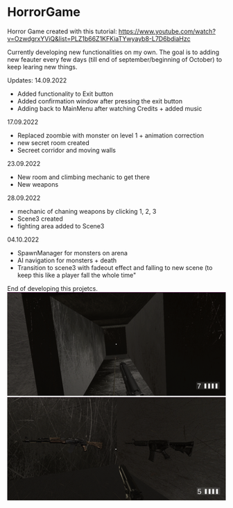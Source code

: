 # HorrorGame
Horror Game created with this tutorial: https://www.youtube.com/watch?v=OzwdgrxYViQ&list=PLZ1b66Z1KFKiaTYwyayb8-L7D6bdiaHzc

Currently developing new functionalities on my own. The goal is to adding new feauter every few days (till end of september/beginning of October) to keep learing new things.

Updates:
14.09.2022
* Added functionality to Exit button
* Added confirmation window after pressing the exit button
* Adding back to MainMenu after watching Credits + added music

17.09.2022
* Replaced zoombie with monster on level 1 + animation correction
* new secret room created 
* Secreet corridor and moving walls

23.09.2022
* New room and climbing mechanic to get there
* New weapons

28.09.2022
* mechanic of chaning weapons by clicking 1, 2, 3 
* Scene3 created 
* fighting area added to Scene3

04.10.2022
* SpawnManager for monsters on arena
* AI navigation for monsters + death
* Transition to scene3 with fadeout effect and falling to new scene (to keep this like a player fall the whole time"

End of developing this projetcs. 
![](https://github.com/jeti20/HorrorGame/blob/main/png1.PNG)
![](https://github.com/jeti20/HorrorGame/blob/main/png2.PNG)
